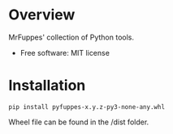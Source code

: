 
Overview
========

MrFuppes' collection of Python tools.

* Free software: MIT license

Installation
============

    pip install pyfuppes-x.y.z-py3-none-any.whl

Wheel file can be found in the /dist folder.
